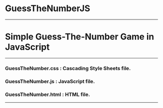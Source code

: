 # GuessTheNumberJS
-------------------------------------------------------------------------
# Simple Guess-The-Number Game in JavaScript
-------------------------------------------------------------------------
### GuessTheNumber.css  : Cascading Style Sheets file.
### GuessTheNumber.js   : JavaScript file.
### GuessTheNumber.html : HTML file.
-------------------------------------------------------------------------
